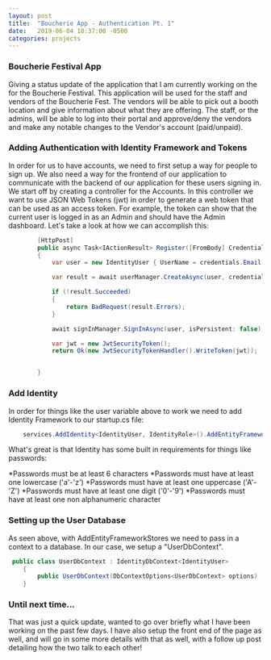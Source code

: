 ```yaml
---
layout: post
title:  "Boucherie App - Authentication Pt. 1"
date:   2019-06-04 18:37:00 -0500
categories: projects
---
```


### Boucherie Festival App

Giving a status update of the application that I am currently working on the for the Boucherie Festival. This application will be used for the staff and vendors of the Boucherie Fest. The vendors will be able to pick out a booth location and give information about what they are offering. The staff, or the admins, will be able to log into their portal and approve/deny the vendors and make any notable changes to the Vendor's account (paid/unpaid).

### Adding Authentication with Identity Framework and Tokens

In order for us to have accounts, we need to first setup a way for people to sign up. We also need a way for the frontend of our application to communicate with the backend of our application for these users signing in. We start off by creating a controller for the Accounts. In this controller we want to use JSON Web Tokens (jwt) in order to generate a web token that can be used as an access token. For example, the token can show that the current user is logged in as an Admin and should have the Admin dashboard. Let's take a look at how we can accomplish this:

```csharp
        [HttpPost]
        public async Task<IActionResult> Register([FromBody] Credentials credentials)
        {
            var user = new IdentityUser { UserName = credentials.Email, Email = credentials.Email };

            var result = await userManager.CreateAsync(user, credentials.Password);

            if (!result.Succeeded)
            {
                return BadRequest(result.Errors);
            }

            await signInManager.SignInAsync(user, isPersistent: false);

            var jwt = new JwtSecurityToken();
            return Ok(new JwtSecurityTokenHandler().WriteToken(jwt));


        }
```
### Add Identity

In order for things like the user variable above to work we need to add Identity Framework to our startup.cs file:

```csharp
    services.AddIdentity<IdentityUser, IdentityRole>().AddEntityFrameworkStores<UserDbContext>();
```

What's great is that Identity has some built in requirements for things like passwords:

*Passwords must be at least 6 characters
*Passwords must have at least one lowercase ('a'-'z')
*Passwords must have at least one uppercase ('A'-'Z')
*Passwords must have at least one digit ('0'-'9')
*Passwords must have at least one non alphanumeric character


### Setting up the User Database

As seen above, with AddEntityFrameworkStores we need to pass in a context to a database. In our case, we setup a "UserDbContext".

```csharp
 public class UserDbContext : IdentityDbContext<IdentityUser>
    {
        public UserDbContext(DbContextOptions<UserDbContext> options) : base (options) { }
    }
```

### Until next time...

That was just a quick update, wanted to go over briefly what I have been working on the past few days. I have also setup the front end of the page as well, and will go in some more details with that as well, with a follow up post detailing how the two talk to each other!